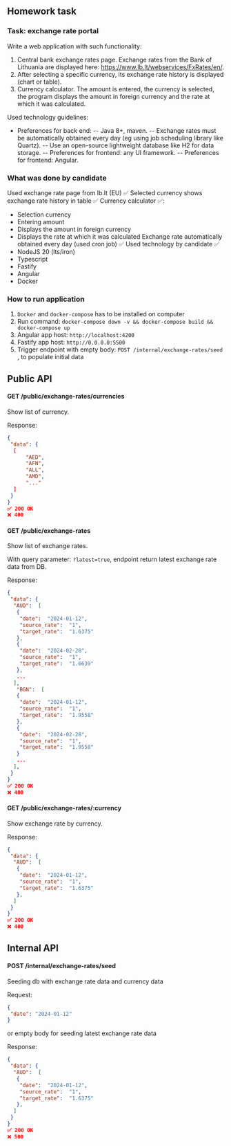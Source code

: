 
## Homework task

### Task: exchange rate portal

 Write a web application with such functionality:

1. Central bank exchange rates page. Exchange rates from the Bank of Lithuania are displayed here: <https://www.lb.lt/webservices/FxRates/en/>.
2. After selecting a specific currency, its exchange rate history is displayed (chart or table).
3. Currency calculator. The amount is entered, the currency is selected, the program displays the amount in foreign currency and the rate at which it was calculated.

Used technology guidelines:

- Preferences for back end:
-- Java 8+, maven.
-- Exchange rates must be automatically obtained every day (eg using job scheduling library like Quartz).
-- Use an open-source lightweight database like H2 for data storage.
-- Preferences for frontend: any UI framework.
-- Preferences for frontend: Angular.

### What was done by candidate

Used exchange rate page from lb.lt (EU) ✅
Selected currency shows exchange rate history in table ✅
Currency calculator ✅:

- Selection currency
- Entering amount
- Displays the amount in foreign currency
- Displays the rate at which it was calculated
Exchange rate automatically obtained every day (used cron job) ✅
Used technology by candidate ✅
- NodeJS 20 (lts/iron)
- Typescript
- Fastify
- Angular
- Docker

### How to run application

1. `Docker` and `docker-compose` has to be installed on computer
2. Run command: `docker-compose down -v && docker-compose build && docker-compose up`
3. Angular app host: `http://localhost:4200`
4. Fastify app host: `http://0.0.0.0:5500`
5. Trigger endpoint with empty body: `POST /internal/exchange-rates/seed` , to populate initial data

## Public API

#### GET /public/exchange-rates/currencies

Show list of currency.

Response:

```json
{
 "data": {
  [
      "AED",
      "AFN",
      "ALL",
      "AMD",
      "..."
  ]
 }
}
✅ 200 OK
❌ 400
```

#### GET /public/exchange-rates

Show list of exchange rates.

With query parameter: `?latest=true`, endpoint return latest exchange rate data from DB.

Response:

```json
{
 "data": {
  "AUD":  [
   {
    "date":  "2024-01-12",
    "source_rate":  "1",
    "target_rate":  "1.6375"
   },
   {
    "date":  "2024-02-28",
    "source_rate":  "1",
    "target_rate":  "1.6639"
   },
   ...
  ],
   "BGN":  [
   {
    "date":  "2024-01-12",
    "source_rate":  "1",
    "target_rate":  "1.9558"
   },
   {
    "date":  "2024-02-28",
    "source_rate":  "1",
    "target_rate":  "1.9558"
   }
   ...
  ],
 }
}
✅ 200 OK
❌ 400
```

#### GET /public/exchange-rates/:currency

Show exchange rate by currency.

Response:

```json
{
 "data": {
  "AUD":  [
   {
    "date":  "2024-01-12",
    "source_rate":  "1",
    "target_rate":  "1.6375"
   },
  ]
 }
}
✅ 200 OK
❌ 400
```

## Internal API

#### POST /internal/exchange-rates/seed

Seeding db with exchange rate data and currency data

Request:

```json
{
 "date": "2024-01-12"
}
```

or empty body for seeding latest exchange rate data

Response:

```json
{
 "data": {
  "AUD":  [
   {
    "date":  "2024-01-12",
    "source_rate":  "1",
    "target_rate":  "1.6375"
   },
  ]
 }
}
✅ 200 OK
❌ 500
```
